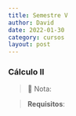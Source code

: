 ```yaml
---
title: Semestre V
author: David
date: 2022-01-30
category: cursos
layout: post
---
```


### Cálculo II
> 📌 Nota:

> **Requisitos**: 